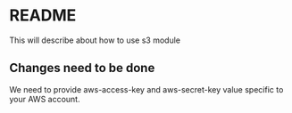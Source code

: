 # README #
This will describe about how to use s3 module

## Changes need to be done ##
We need to provide aws-access-key and aws-secret-key value specific to your AWS account.

